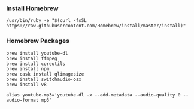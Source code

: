 ### Install Homebrew

`/usr/bin/ruby -e "$(curl -fsSL https://raw.githubusercontent.com/Homebrew/install/master/install)"`

### Homebrew Packages
``` 
brew install youtube-dl
brew install ffmpeg
brew install coreutils
brew install npm
brew cask install qlimagesize
brew install switchaudio-osx
brew install v8
```

```
alias youtube-mp3='youtube-dl -x --add-metadata --audio-quality 0 --audio-format mp3'
```
